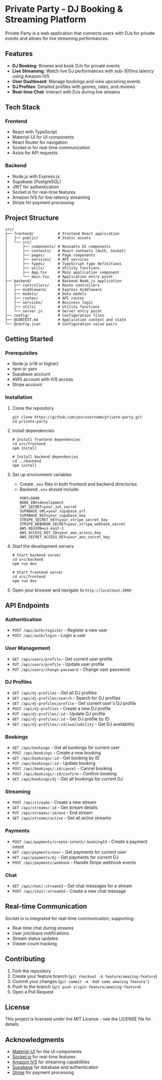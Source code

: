 # Private Party - DJ Booking & Streaming Platform

Private Party is a web application that connects users with DJs for private events and allows for live streaming performances.

## Features

- **DJ Booking**: Browse and book DJs for private events
- **Live Streaming**: Watch live DJ performances with sub-300ms latency using Amazon IVS
- **User Dashboard**: Manage bookings and view upcoming events
- **DJ Profiles**: Detailed profiles with genres, rates, and reviews
- **Real-time Chat**: Interact with DJs during live streams

## Tech Stack

### Frontend

- React with TypeScript
- Material-UI for UI components
- React Router for navigation
- Socket.io for real-time communication
- Axios for API requests

### Backend

- Node.js with Express.js
- Supabase (PostgreSQL)
- JWT for authentication
- Socket.io for real-time features
- Amazon IVS for low-latency streaming
- Stripe for payment processing

## Project Structure

```
src/
├── frontend/           # Frontend React application
│   ├── public/         # Static assets
│   └── src/
│       ├── components/ # Reusable UI components
│       ├── contexts/   # React contexts (Auth, Socket)
│       ├── pages/      # Page components
│       ├── services/   # API services
│       ├── types/      # TypeScript type definitions
│       ├── utils/      # Utility functions
│       ├── App.tsx     # Main application component
│       └── main.tsx    # Application entry point
├── backend/            # Backend Node.js application
│   ├── controllers/    # Route controllers
│   ├── middleware/     # Express middleware
│   ├── models/         # Data models
│   ├── routes/         # API routes
│   ├── services/       # Business logic
│   ├── utils/          # Utility functions
│   └── server.js       # Server entry point
├── config/             # Configuration files
├── @CONTEXT.md         # Application context and state
└── @config.json        # Configuration value pairs
```

## Getting Started

### Prerequisites

- Node.js (v18 or higher)
- npm or yarn
- Supabase account
- AWS account with IVS access
- Stripe account

### Installation

1. Clone the repository

   ```
   git clone https://github.com/yourusername/private-party.git
   cd private-party
   ```

2. Install dependencies

   ```
   # Install frontend dependencies
   cd src/frontend
   npm install

   # Install backend dependencies
   cd ../backend
   npm install
   ```

3. Set up environment variables

   - Create `.env` files in both frontend and backend directories
   - Backend `.env` should include:
     ```
     PORT=5000
     NODE_ENV=development
     JWT_SECRET=your_jwt_secret
     SUPABASE_URL=your_supabase_url
     SUPABASE_KEY=your_supabase_key
     STRIPE_SECRET_KEY=your_stripe_secret_key
     STRIPE_WEBHOOK_SECRET=your_stripe_webhook_secret
     AWS_REGION=us-east-1
     AWS_ACCESS_KEY_ID=your_aws_access_key
     AWS_SECRET_ACCESS_KEY=your_aws_secret_key
     ```

4. Start the development servers

   ```
   # Start backend server
   cd src/backend
   npm run dev

   # Start frontend server
   cd src/frontend
   npm run dev
   ```

5. Open your browser and navigate to `http://localhost:3000`

## API Endpoints

### Authentication

- `POST /api/auth/register` - Register a new user
- `POST /api/auth/login` - Login a user

### User Management

- `GET /api/users/profile` - Get current user profile
- `PUT /api/users/profile` - Update user profile
- `PUT /api/users/change-password` - Change user password

### DJ Profiles

- `GET /api/dj-profiles` - Get all DJ profiles
- `GET /api/dj-profiles/search` - Search for DJ profiles
- `GET /api/dj-profiles/profile` - Get current user's DJ profile
- `POST /api/dj-profiles` - Create a new DJ profile
- `PUT /api/dj-profiles/:id` - Update DJ profile
- `GET /api/dj-profiles/:id` - Get DJ profile by ID
- `GET /api/dj-profiles/:id/availability` - Get DJ availability

### Bookings

- `GET /api/bookings` - Get all bookings for current user
- `POST /api/bookings` - Create a new booking
- `GET /api/bookings/:id` - Get booking by ID
- `PUT /api/bookings/:id` - Update booking
- `POST /api/bookings/:id/cancel` - Cancel booking
- `POST /api/bookings/:id/confirm` - Confirm booking
- `GET /api/bookings/dj` - Get all bookings for current DJ

### Streaming

- `POST /api/streams` - Create a new stream
- `GET /api/streams/:id` - Get stream details
- `PUT /api/streams/:id/end` - End stream
- `GET /api/streams/active` - Get all active streams

### Payments

- `POST /api/payments/create-intent/:bookingId` - Create a payment intent
- `GET /api/payments/user` - Get payments for current user
- `GET /api/payments/dj` - Get payments for current DJ
- `POST /api/payments/webhook` - Handle Stripe webhook events

### Chat

- `GET /api/chat/:streamId` - Get chat messages for a stream
- `POST /api/chat/:streamId` - Create a new chat message

## Real-time Communication

Socket.io is integrated for real-time communication, supporting:

- Real-time chat during streams
- User join/leave notifications
- Stream status updates
- Viewer count tracking

## Contributing

1. Fork the repository
2. Create your feature branch (`git checkout -b feature/amazing-feature`)
3. Commit your changes (`git commit -m 'Add some amazing feature'`)
4. Push to the branch (`git push origin feature/amazing-feature`)
5. Open a Pull Request

## License

This project is licensed under the MIT License - see the LICENSE file for details.

## Acknowledgments

- [Material-UI](https://mui.com/) for the UI components
- [Socket.io](https://socket.io/) for real-time features
- [Amazon IVS](https://aws.amazon.com/ivs/) for streaming capabilities
- [Supabase](https://supabase.io/) for database and authentication
- [Stripe](https://stripe.com/) for payment processing
